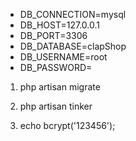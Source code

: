 - DB_CONNECTION=mysql
- DB_HOST=127.0.0.1
- DB_PORT=3306
- DB_DATABASE=clapShop
- DB_USERNAME=root
- DB_PASSWORD=

1. php artisan migrate

2. php artisan tinker

3. echo bcrypt('123456');
